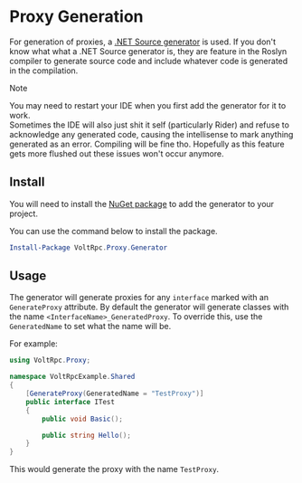 # Proxy Generation

For generation of proxies, a [.NET Source generator](https://devblogs.microsoft.com/dotnet/introducing-c-source-generators/) is used. If you don't know what what a .NET Source generator is, they are feature in the Roslyn compiler to generate source code and include whatever code is generated in the compilation.

> [!NOTE]
> You may need to restart your IDE when you first add the generator for it to work.<br>
> Sometimes the IDE will also just shit it self (particularly Rider) and refuse to acknowledge any generated code, causing the intellisense to mark anything generated as an error. Compiling will be fine tho.
> Hopefully as this feature gets more flushed out these issues won't occur anymore.

## Install

You will need to install the [NuGet package](https://www.nuget.org/packages/VoltRpc.Proxy.Generator/) to add the generator to your project.

You can use the command below to install the package.

```powershell
Install-Package VoltRpc.Proxy.Generator
``` 

## Usage

The generator will generate proxies for any `interface` marked with an `GenerateProxy` attribute. By default the generator will generate classes with the name `<InterfaceName>_GeneratedProxy`. To override this, use the `GeneratedName` to set what the name will be.

For example:
```csharp
using VoltRpc.Proxy;

namespace VoltRpcExample.Shared
{
    [GenerateProxy(GeneratedName = "TestProxy")]
    public interface ITest
    {
        public void Basic();

        public string Hello();
    }
}
```

This would generate the proxy with the name `TestProxy`.
